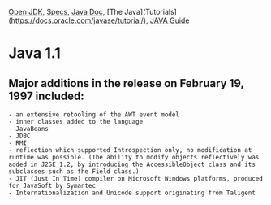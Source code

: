 [Open JDK](https://openjdk.java.net/),
[Specs](https://docs.oracle.com/javase/specs/), 
[Java Doc](https://docs.oracle.com/en/java/index.html),
[The Java](Tutorials](https://docs.oracle.com/javase/tutorial/),
[JAVA Guide](http://sahet.net/htm/java.html) 
 

# Java 1.1
## Major additions in the release on February 19, 1997 included:
````
- an extensive retooling of the AWT event model
- inner classes added to the language
- JavaBeans
- JDBC
- RMI
- reflection which supported Introspection only, no modification at runtime was possible. (The ability to modify objects reflectively was added in J2SE 1.2, by introducing the AccessibleObject class and its subclasses such as the Field class.)
- JIT (Just In Time) compiler on Microsoft Windows platforms, produced for JavaSoft by Symantec
- Internationalization and Unicode support originating from Taligent 
